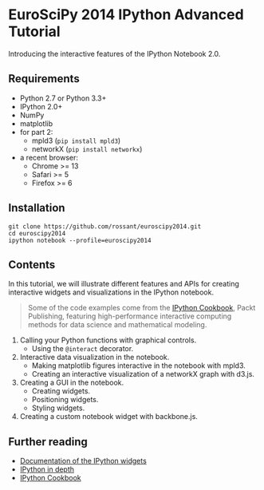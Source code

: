 EuroSciPy 2014 IPython Advanced Tutorial
========================================

Introducing the interactive features of the IPython Notebook 2.0.


## Requirements

* Python 2.7 or Python 3.3+
* IPython 2.0+
* NumPy
* matplotlib
* for part 2:
    * mpld3 (`pip install mpld3`)
    * networkX (`pip install networkx`)
* a recent browser:
    * Chrome >= 13
    * Safari >= 5
    * Firefox >= 6


## Installation

```
git clone https://github.com/rossant/euroscipy2014.git
cd euroscipy2014
ipython notebook --profile=euroscipy2014
```


## Contents

In this tutorial, we will illustrate different features and APIs for creating interactive widgets and visualizations in the IPython notebook.

> Some of the code examples come from the [IPython Cookbook](http://ipython-books.github.io), Packt Publishing, featuring high-performance interactive computing methods for data science and mathematical modeling.


1. Calling your Python functions with graphical controls.
    * Using the `@interact` decorator.
2. Interactive data visualization in the notebook.
    * Making matplotlib figures interactive in the notebook with mpld3.
    * Creating an interactive visualization of a networkX graph with d3.js.
3. Creating a GUI in the notebook.
    * Creating widgets.
    * Positioning widgets.
    * Styling widgets.
4. Creating a custom notebook widget with backbone.js.


## Further reading

* [Documentation of the IPython widgets](http://nbviewer.ipython.org/github/ipython/ipython/blob/master/examples/Interactive%20Widgets/Index.ipynb)
* [IPython in depth](http://nbviewer.ipython.org/github/ipython/ipython-in-depth/tree/master/examples/Interactive%20Widgets/)
* [IPython Cookbook](http://ipython-books.github.io)



